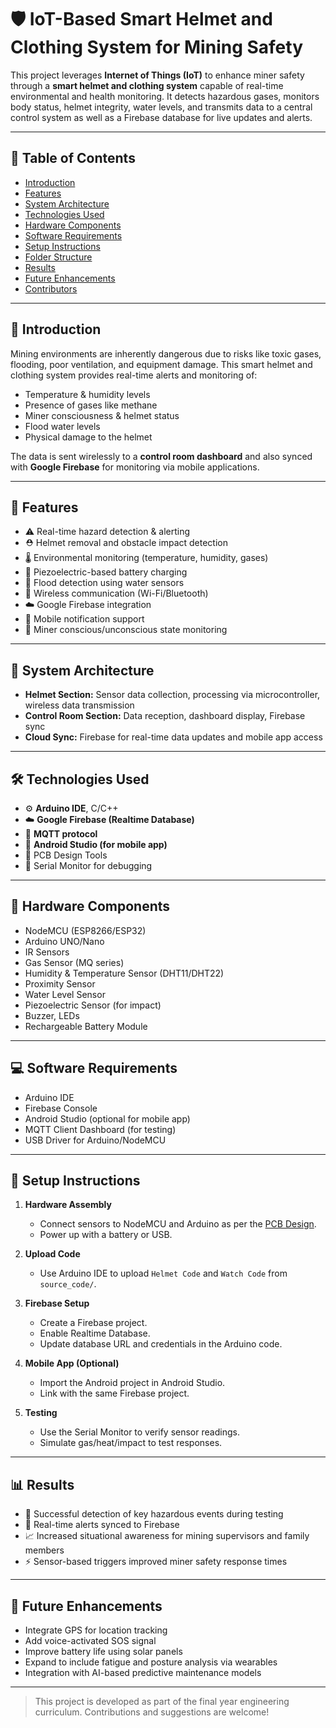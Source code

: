 # 🛡️ IoT-Based Smart Helmet and Clothing System for Mining Safety

This project leverages **Internet of Things (IoT)** to enhance miner safety through a **smart helmet and clothing system** capable of real-time environmental and health monitoring. It detects hazardous gases, monitors body status, helmet integrity, water levels, and transmits data to a central control system as well as a Firebase database for live updates and alerts.

---

## 📌 Table of Contents

- [Introduction](#introduction)
- [Features](#features)
- [System Architecture](#system-architecture)
- [Technologies Used](#technologies-used)
- [Hardware Components](#hardware-components)
- [Software Requirements](#software-requirements)
- [Setup Instructions](#setup-instructions)
- [Folder Structure](#folder-structure)
- [Results](#results)
- [Future Enhancements](#future-enhancements)
- [Contributors](#contributors)

---

## 📖 Introduction

Mining environments are inherently dangerous due to risks like toxic gases, flooding, poor ventilation, and equipment damage. This smart helmet and clothing system provides real-time alerts and monitoring of:

- Temperature & humidity levels
- Presence of gases like methane
- Miner consciousness & helmet status
- Flood water levels
- Physical damage to the helmet

The data is sent wirelessly to a **control room dashboard** and also synced with **Google Firebase** for monitoring via mobile applications.

---

## 🚀 Features

- ⚠️ Real-time hazard detection & alerting  
- ⛑️ Helmet removal and obstacle impact detection  
- 🌡️ Environmental monitoring (temperature, humidity, gases)  
- 🔋 Piezoelectric-based battery charging  
- 🌊 Flood detection using water sensors  
- 📶 Wireless communication (Wi-Fi/Bluetooth)  
- ☁️ Google Firebase integration  
- 📲 Mobile notification support  
- 🧠 Miner conscious/unconscious state monitoring  

---

## 🧱 System Architecture

- **Helmet Section:** Sensor data collection, processing via microcontroller, wireless data transmission  
- **Control Room Section:** Data reception, dashboard display, Firebase sync  
- **Cloud Sync:** Firebase for real-time data updates and mobile app access  

---

## 🛠️ Technologies Used

- ⚙️ **Arduino IDE**, C/C++  
- ☁️ **Google Firebase (Realtime Database)**  
- 📡 **MQTT protocol**  
- 📱 **Android Studio (for mobile app)**  
- 📐 PCB Design Tools  
- 💬 Serial Monitor for debugging  

---

## 🔌 Hardware Components

- NodeMCU (ESP8266/ESP32)  
- Arduino UNO/Nano  
- IR Sensors  
- Gas Sensor (MQ series)  
- Humidity & Temperature Sensor (DHT11/DHT22)  
- Proximity Sensor  
- Water Level Sensor  
- Piezoelectric Sensor (for impact)  
- Buzzer, LEDs  
- Rechargeable Battery Module  

---

## 💻 Software Requirements

- Arduino IDE  
- Firebase Console  
- Android Studio (optional for mobile app)  
- MQTT Client Dashboard (for testing)  
- USB Driver for Arduino/NodeMCU  

---

## 🧪 Setup Instructions

1. **Hardware Assembly**
   - Connect sensors to NodeMCU and Arduino as per the [PCB Design](#).
   - Power up with a battery or USB.

2. **Upload Code**
   - Use Arduino IDE to upload `Helmet Code` and `Watch Code` from `source_code/`.

3. **Firebase Setup**
   - Create a Firebase project.
   - Enable Realtime Database.
   - Update database URL and credentials in the Arduino code.

4. **Mobile App (Optional)**
   - Import the Android project in Android Studio.
   - Link with the same Firebase project.

5. **Testing**
   - Use the Serial Monitor to verify sensor readings.
   - Simulate gas/heat/impact to test responses.

---


## 📊 Results

- 🚧 Successful detection of key hazardous events during testing  
- 📲 Real-time alerts synced to Firebase  
- 📈 Increased situational awareness for mining supervisors and family members  
- ⚡ Sensor-based triggers improved miner safety response times  

---

## 🔮 Future Enhancements

- Integrate GPS for location tracking  
- Add voice-activated SOS signal  
- Improve battery life using solar panels  
- Expand to include fatigue and posture analysis via wearables  
- Integration with AI-based predictive maintenance models  

---


> This project is developed as part of the final year engineering curriculum. Contributions and suggestions are welcome!
